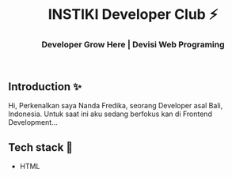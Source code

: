 <div align="center">
  <h1>INSTIKI Developer Club ⚡</h1>
  <h3>Developer Grow Here | Devisi Web Programing</h3>
</div>

<br>

## Introduction ✨

<!-- Contoh Perkenalan Diri *Bisa gunakan bahasa indonesia -->
Hi, Perkenalkan saya Nanda Fredika, seorang Developer asal Bali, Indonesia.
Untuk saat ini aku sedang berfokus kan di Frontend Development... 

## Tech stack 🚀

- HTML
  
